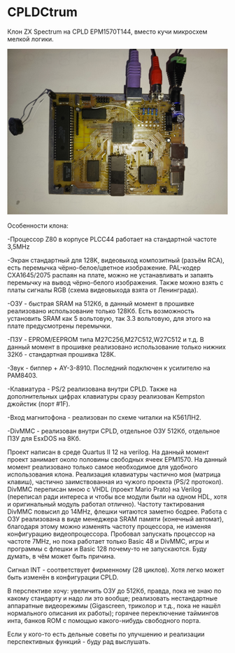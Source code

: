 # CPLDCtrum
Клон ZX Spectrum на CPLD EPM1570T144, вместо кучи микросхем мелкой логики.

![screenshot](https://github.com/AndrejChoo/CPLDCtrum/blob/main/hardware/img/Board_With_Connectors.jpg)

Особенности клона:

-Процессор Z80 в корпусе PLCC44 работает на стандартной частоте 3,5MHz

-Экран стандартный для 128K, видеовыход композитный (разъём RCA), есть перемычка чёрно-белое/цветное изображение. PAL-кодер CXA1645/2075 распаян на плате, можно не устанавливать и запаять перемычку на вывод чёрно-белого изображения. Также можно взять с платы сигналы RGB (схема видеовыхода взята от Ленинграда).

-ОЗУ - быстрая SRAM на 512Кб, в данный момент в прошивке реализовано использование только 128Кб. Есть возможность установить SRAM как 5 вольтовую, так 3.3 вольтовую, для этого на плате предусмотрены перемычки.

-ПЗУ - EPROM/EEPROM типа M27C256,M27C512,W27C512 и т.д. В данный момент в прошивке реализовано использование только нижних 32Кб - стандартная прошивка 128K.

-Звук - биппер + AY-3-8910. Последний подключен к усилителю на PAM8403.

-Клавиатура - PS/2 реализована внутри CPLD. Также на дополнительных цифрах клавиатуры сразу реализован Kempston джойстик (порт #1F).

-Вход магнитофона - реализован по схеме читалки на К561ЛН2.

-DivMMC - реализован внутри CPLD, отдельное ОЗУ 512Кб, отдельное ПЗУ для EsxDOS на 8Кб.

Проект написан в среде Quartus II 12 на verilog. На данный момент проект занимает около половины свободных ячеек EPM1570. 
На данный момент реализовано только самое необходимое для удобного использования клона. Реализация клавиатуры частично моя (матрица клавиш), частично заимствованная из чужого проекта (PS/2 протокол). 
DivMMC переписан мною с VHDL (проект Mario Prato) на Verilog (переписал ради интереса и чтобы все модули были на одном HDL, хотя и оригинальный модуль работал отлично).  Частоту тактирования DivMMC повысил до 14MHz, флешки читаются заметно бодрее.
Работа с ОЗУ реализована в виде менеджера SRAM памяти (конечный автомат), благодаря этому можно изменять частоту процессора, не изменяя конфигурацию видеопроцессора. Пробовал запускать процессор на частоте 7MHz, но пока работает только Basic 48 и DivMMC, игры и программы с флешки и Basic 128 почему-то не запускаются. Буду думать, в чём может быть причина.

Сигнал INT - соответствует фирменному (28 циклов). Хотя легко может быть изменён в конфигурации CPLD.

В перспективе хочу: увеличить ОЗУ до 512Кб, правда, пока не знаю по какому стандарту и надо ли это вообще; реализовать нестандартные аппаратные видеорежимы (Gigascreen, триколор и т.д., пока не нашёл нормального описания их работы); горячее переключение таймингов инта, банков ROM с помощью какого-нибудь свободного порта.

Если у кого-то есть дельные советы по улучшению и реализации перспективных функций - буду рад выслушать.
